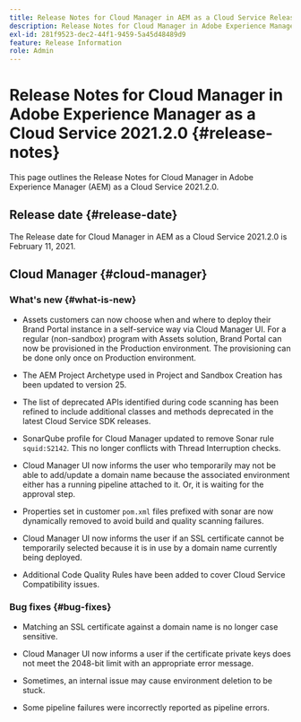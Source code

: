 ```yaml
---
title: Release Notes for Cloud Manager in AEM as a Cloud Service Release 2021.2.0
description: Release Notes for Cloud Manager in Adobe Experience Manager (AEM) as a Cloud Service Release 2021.2.0
exl-id: 281f9523-dec2-44f1-9459-5a45d48489d9
feature: Release Information
role: Admin
---
```

# Release Notes for Cloud Manager in Adobe Experience Manager as a Cloud Service 2021.2.0 {#release-notes}

This page outlines the Release Notes for Cloud Manager in Adobe Experience Manager (AEM) as a Cloud Service 2021.2.0.

## Release date {#release-date}

The Release date for Cloud Manager in AEM as a Cloud Service 2021.2.0 is February 11, 2021.

## Cloud Manager {#cloud-manager}

### What's new {#what-is-new}

* Assets customers can now choose when and where to deploy their Brand Portal instance in a self-service way via Cloud Manager UI. For a regular (non-sandbox) program with Assets solution, Brand Portal can now be provisioned in the Production environment. The provisioning can be done only once on Production environment.

* The AEM Project Archetype used in Project and Sandbox Creation has been updated to version 25. 

* The list of deprecated APIs identified during code scanning has been refined to include additional classes and methods deprecated in the latest Cloud Service SDK releases.

* SonarQube profile for Cloud Manager updated to remove Sonar rule `squid:S2142`. This no longer conflicts with Thread Interruption checks.

* Cloud Manager UI now informs the user who temporarily may not be able to add/update a domain name because the associated environment either has a running pipeline attached to it. Or, it is waiting for the approval step.

* Properties set in customer `pom.xml` files prefixed with sonar are now dynamically removed to avoid build and quality scanning failures.

* Cloud Manager UI now informs the user if an SSL certificate cannot be temporarily selected because it is in use by a domain name currently being deployed.

* Additional Code Quality Rules have been added to cover Cloud Service Compatibility issues.

### Bug fixes {#bug-fixes}

* Matching an SSL certificate against a domain name is no longer case sensitive.

* Cloud Manager UI now informs a user if the certificate private keys does not meet the 2048-bit limit with an appropriate error message.

* Sometimes, an internal issue may cause environment deletion to be stuck. 

* Some pipeline failures were incorrectly reported as pipeline errors.
